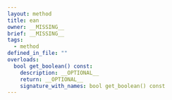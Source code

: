 ```yaml
---
layout: method
title: ean
owner: __MISSING__
brief: __MISSING__
tags:
  - method
defined_in_file: ""
overloads:
  bool get_boolean() const:
    description: __OPTIONAL__
    return: __OPTIONAL__
    signature_with_names: bool get_boolean() const
---
```

